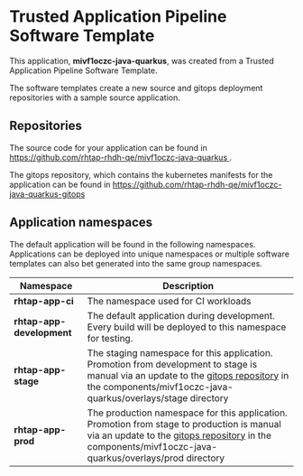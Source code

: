 # Trusted Application Pipeline Software Template

This application, **mivf1oczc-java-quarkus**, was created from a Trusted Application Pipeline Software Template.

The software templates create a new source and gitops deployment repositories with a sample source application. 

## Repositories

The source code for your application can be found in [https://github.com/rhtap-rhdh-qe/mivf1oczc-java-quarkus ](https://github.com/rhtap-rhdh-qe/mivf1oczc-java-quarkus ).
 
The gitops repository, which contains the kubernetes manifests for the application can be found in 
[https://github.com/rhtap-rhdh-qe/mivf1oczc-java-quarkus-gitops ](https://github.com/rhtap-rhdh-qe/mivf1oczc-java-quarkus-gitops ) 

## Application namespaces 

The default application will be found in the following namespaces. Applications can be deployed into unique namespaces or multiple software templates can also bet generated into the same group namespaces.  

|  Namespace   |  Description   |  
| -------- | -------- |
| **rhtap-app-ci** | The namespace used for CI workloads |
| **rhtap-app-development** | The default application during development. Every build will be deployed to this namespace for testing. |
| **rhtap-app-stage** | The staging namespace for this application. Promotion from development to stage is manual via an update to the [gitops repository](https://github.com/rhtap-rhdh-qe/mivf1oczc-java-quarkus-gitops ) in the components/mivf1oczc-java-quarkus/overlays/stage directory |
| **rhtap-app-prod** | The production namespace for this application. Promotion from stage to production is manual via an update to the [gitops repository](https://github.com/rhtap-rhdh-qe/mivf1oczc-java-quarkus-gitops ) in the components/mivf1oczc-java-quarkus/overlays/prod directory |